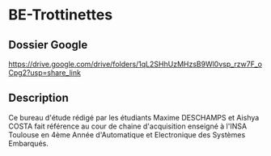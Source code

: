 # BE-Trottinettes

## Dossier Google
https://drive.google.com/drive/folders/1qL2SHhUzMHzsB9Wl0vsp_rzw7F_oCpg2?usp=share_link

## Description

Ce bureau d'étude rédigé par les étudiants Maxime DESCHAMPS et Aishya COSTA fait référence au cour de chaine d'acquisition enseigné à l'INSA Toulouse en 4ème Année d'Automatique et Electronique des Systèmes Embarqués.

